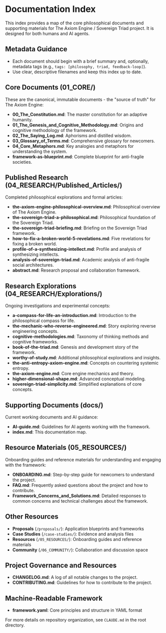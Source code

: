 

# Documentation Index

This index provides a map of the core philosophical documents and supporting materials for The Axiom Engine / Sovereign Triad project. It is designed for both humans and AI agents.

## Metadata Guidance

- Each document should begin with a brief summary and, optionally, metadata tags (e.g., `tags: [philosophy, triad, feedback-loop]`).
- Use clear, descriptive filenames and keep this index up to date.

## Core Documents (01_CORE/)

These are the canonical, immutable documents - the "source of truth" for The Axiom Engine:

- **00_The_Constitution.md**: The master constitution for an adaptive humanity.
- **01_The_Genesis_and_Cognitive_Methodology.md**: Origins and cognitive methodology of the framework.
- **02_The_Saying_Log.md**: Aphorisms and distilled wisdom.
- **03_Glossary_of_Terms.md**: Comprehensive glossary for newcomers.
- **04_Core_Metaphors.md**: Key analogies and metaphors for understanding the system.
- **framework-as-blueprint.md**: Complete blueprint for anti-fragile societies.

## Published Research (04_RESEARCH/Published_Articles/)

Completed philosophical explorations and formal articles:

- **the-axiom-engine-philosophical-overview.md**: Philosophical overview of The Axiom Engine.
- **the-sovereign-triad-a-philosophical.md**: Philosophical foundation of the Sovereign Triad.
- **the-sovereign-triad-briefing.md**: Briefing on the Sovereign Triad framework.
- **how-to-fix-a-broken-world-5-revelations.md**: Five revelations for fixing a broken world.
- **profile-of-a-synthesizing-intellect.md**: Profile and analysis of synthesizing intellects.
- **analysis-of-sovereign-triad.md**: Academic analysis of anti-fragile social architectures.
- **abstract.md**: Research proposal and collaboration framework.

## Research Explorations (04_RESEARCH/Explorations/)

Ongoing investigations and experimental concepts:

- **a-compass-for-life-an-introduction.md**: Introduction to the philosophical compass for life.
- **the-mechanic-who-reverse-engineered.md**: Story exploring reverse engineering concepts.
- **cognitive-methodologies.md**: Taxonomy of thinking methods and cognitive frameworks.
- **book-of-the-triad.md**: Genesis and development story of the framework.
- **worthy-of-study.md**: Additional philosophical explorations and insights.
- **the-anti-entropy-axiom-engine.md**: Concepts on countering systemic entropy.
- **the-axiom-engine.md**: Core engine mechanics and theory.
- **higher-dimensional-shape.md**: Advanced conceptual modeling.
- **sovereign-triad-simplicity.md**: Simplified explanations of core concepts.

## Supporting Documents (docs/)

Current working documents and AI guidance:

- **AI-guide.md**: Guidelines for AI agents working with the framework.
- **index.md**: This documentation map.

## Resource Materials (05_RESOURCES/)

Onboarding guides and reference materials for understanding and engaging with the framework:

- **ONBOARDING.md**: Step-by-step guide for newcomers to understand the project.
- **FAQ.md**: Frequently asked questions about the project and how to contribute.
- **Framework_Concerns_and_Solutions.md**: Detailed responses to common concerns and technical challenges about the framework.

## Other Resources

- **Proposals** (`/proposals/`): Application blueprints and frameworks
- **Case Studies** (`/case-studies/`): Evidence and analysis files
- **Resources** (`/05_RESOURCES/`): Onboarding guides and reference materials
- **Community** (`/06_COMMUNITY/`): Collaboration and discussion space

## Project Governance and Resources

- **CHANGELOG.md**: A log of all notable changes to the project.
- **CONTRIBUTING.md**: Guidelines for how to contribute to the project.

## Machine-Readable Framework

- **framework.yaml**: Core principles and structure in YAML format

For more details on repository organization, see `CLAUDE.md` in the root directory.